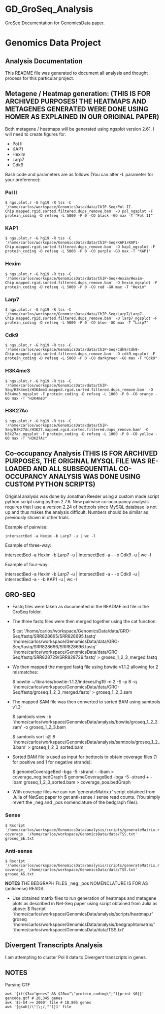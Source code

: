 # GD_GroSeq_Analysis
GroSeq Documentation for GenomicsData paper.

# Genomics Data Project
## Analysis Documentation

This README file was generated to document all analysis and thought process for this particular project.

## Metagene / Heatmap generation: (THIS IS FOR ARCHIVED PURPOSES! THE HEATMAPS AND METAGENES GENERATED WERE DONE USING HOMER AS EXPLAINED IN OUR ORIGINAL PAPER)

Both metagene / heatmaps will be generated using ngsplot version 2.61. I will need to create figures for:

- Pol II
- KAP1
- Hexim
- Larp7
- Cdk9

Bash code and parameters are as follows (You can alter -L parameter for your preference):

### Pol II

    $ ngs.plot.r -G hg19 -R tss -C '/home/carlos/workspace/GenomicsData/data/ChIP-Seq/Pol-II-Chip.mapped.rgid.sorted.filtered.dups_remove.bam' -O pol_ngsplot -F protein_coding -D refseq -L 5000 -P 0 -CO black -GO max -T "Pol II"

### KAP1

    $ ngs.plot.r -G hg19 -R tss -C '/home/carlos/workspace/GenomicsData/data/ChIP-Seq/KAP1/KAP1-Chip.mapped.rgid.sorted.filtered.dups_remove.bam' -O kap1_ngsplot -F protein_coding -D refseq -L 5000 -P 0 -CO purple -GO max -T "KAP1"

### Hexim

    $ ngs.plot.r -G hg19 -R tss -C '/home/carlos/workspace/GenomicsData/data/ChIP-Seq/Hexim/Hexim-Chip.mapped.rgid.sorted.filtered.dups_remove.bam' -O hexim_ngsplot -F protein_coding -D refseq -L 5000 -P 0 -CO red -GO max -T "Hexim"

### Larp7

    $ ngs.plot.r -G hg19 -R tss -C '/home/carlos/workspace/GenomicsData/data/ChIP-Seq/Larp7/Larp7-Chip.mapped.rgid.sorted.filtered.dups_remove.bam' -O larp7_ngsplot -F protein_coding -D refseq -L 5000 -P 0 -CO blue -GO max -T "Larp7"

### Cdk9

    $ ngs.plot.r -G hg19 -R tss -C '/home/carlos/workspace/GenomicsData/data/ChIP-Seq/Cdk9/Cdk9-Chip.mapped.rgid.sorted.filtered.dups_remove.bam' -O cdk9_ngsplot -F protein_coding -D refseq -L 5000 -P 0 -CO darkgreen -GO max -T "Cdk9"

### H3K4me3

    $ ngs.plot.r -G hg19 -R tss -C '/home/carlos/workspace/GenomicsData/data/ChIP-Seq/H3K4me3/H3K4me3.mapped.rgid.sorted.filtered.dups_remove.bam' -O h3k4me3_ngsplot -F protein_coding -D refseq -L 1000 -P 0 -CO orange -GO max -T "H3K4me3"

### H3K27Ac

    $ ngs.plot.r -G hg19 -R tss -C '/home/carlos/workspace/GenomicsData/data/ChIP-Seq/H3K27Ac/H3K27.mapped.rgid.sorted.filtered.dups_remove.bam' -O h3k27ac_ngsplot -F protein_coding -D refseq -L 1000 -P 0 -CO yellow -GO max -T "H3K27Ac"

## Co-occupancy Analysis (THIS IS FOR ARCHIVED PURPOSES, THE ORIGINAL MYSQL FILE WAS RE-LOADED AND ALL SUBSEQUENTIAL CO-OCCUPANCY ANALYSIS WAS DONE USING CUSTOM PYTHON SCRIPTS)

Original analysis was done by Jonathan Reeder using a custom made script python script using python 2.7.6. New pairwise co-occupancy analysis requires that I use a version 2.24 of bedtools since MySQL database is not up and thus makes the analysis difficult. Numbers should be similar as previously shown in other trials.

Example of pairwise:

    intersectBed -a Hexim -b Larp7 -u | wc -l

Example of three-way:

   intersectBed -a Hexim -b Larp7 -u | intersectBed -a - -b Cdk9 -u | wc -l

Example of four-way:

   intersectBed -a Hexim -b Larp7 -u | intersectBed -a - -b Cdk9 -u | intersectBed -a - -b KAP1 -u | wc -l

## GRO-SEQ

- Fastq files were taken as documented in the README.md file in the GroSeq folder.

- The three fastq files were then merged together using the cat function:
    
    $ cat '/home/carlos/workspace/GenomicsData/data/GRO-Seq/fastq/SRR828695/SRR828695.fastq' '/home/carlos/workspace/GenomicsData/data/GRO-Seq/fastq/SRR828696/SRR828696.fastq' '/home/carlos/workspace/GenomicsData/data/GRO-Seq/fastq/SRR828729/SRR828729.fastq' > groseq_1_2_3_merged.fastq

- We then mapped the merged fastq file using bowtie v1.1.2 allowing for 2 mismatches:

    $ bowtie ~/libraries/bowtie-1.1.2/indexes/hg19 -n 2 -S -p 8 -q '/home/carlos/workspace/GenomicsData/data/GRO-Seq/fastq/groseq_1_2_3_merged.fastq' > groseq_1_2_3.sam

- The mapped SAM file was then converted to sorted BAM using samtools v1.3:

    $ samtools view -b '/home/carlos/workspace/GenomicsData/analysis/bowtie/groseq_1_2_3.sam' -o groseq_1_2_3.bam

    $ samtools sort -@ 8 '/home/carlos/workspace/GenomicsData/analysis/samtools/groseq_1_2_3.bam' > groseq_1_2_3_sorted.bam

- Sorted BAM file is used as input for bedtools to obtain coverage files (1 for positive and 1 for negative strands):

    $ genomeCoverageBed -bga -5 -strand - -ibam <bamFile> > coverage_neg.bedGraph
    $ genomeCoverageBed -bga -5 -strand + -ibam groseq_1_2_3_sorted.bam > coverage_pos.bedGraph

- With coverage files we can run 'generateMatrix.r' script obtained from Julia of NetSeq paper to get anti-sense / sense read counts. (You simply revert the _neg and _pos nomenclature of the bedgraph files).

### Sense
    $ Rscript '/home/carlos/workspace/GenomicsData/analysis/scripts/generateMatrix.r' coverage_ '/home/carlos/workspace/GenomicsData/data/TSS.txt' groseq_SE.txt

### Anti-sense
    $ Rscript '/home/carlos/workspace/GenomicsData/analysis/scripts/generateMatrix.r' coverage_ '/home/carlos/workspace/GenomicsData/data/TSS.txt' groseq_AS.txt

**NOTES** THE BEDGRAPH FILES _neg _pos NOMENCLATURE IS FOR AS (antisense) READS.

- Use obtained matrix files to run generation of heatmaps and metagene plots as described in Net-Seq paper using script obtained from Julia as above:
    $ Rscript '/home/carlos/workspace/GenomicsData/analysis/scripts/heatmap.r' groseq '/home/carlos/workspace/GenomicsData/analysis/bedgraphtomatrix/' '/home/carlos/workspace/GenomicsData/data/TSS.txt' 

## Divergent Transcripts Analysis
I am attempting to cluster Pol II data to Divergent transcripts in genes. 
## NOTES
Parsing GTF

    awk '{if($3=="genes" && $20=="\"protein_coding\";"){print $0}}' gencode.gtf # 20,345 genes
    awk '$5-$4 >= 2000' file # 18,805 genes
    awk '{gsub(/\"|\;/,"")}1' file
